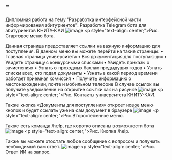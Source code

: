 # -
Дипломная работа на тему "Разработка интерфейсной части информирования абитуриентов". Разработка Telegram бота для абитуриентов КНИТУ-КАИ 
![image](https://github.com/Kurosage/Diplomnaya_rabota/assets/89061273/e4b9b643-1eff-47df-a875-426819c8d020)
\<p style="text-align: center;">Рис. Стартовое меню бота.</p>

Данная страница предоставляет ссылки на важную информацию для поступления. В данном меню вы можете перейти на такие страницы:
•	Главная страница университета
•	Вся документация для поступающих
•	Увидеть страницу с конкурсными списками
•	Увидеть приказы о зачислениях
•	Узнать о проходных баллах предыдущих годов
•	Узнать списки всех, кто подал документы
•	Узнать в какой период времени работает приемная комиссия
•	Получить информацию о местонахождении, почте и мобильном телефоне
В случае ссылок вы получите уведомление на открытие ссылки как на рисунке 
![image](https://github.com/Kurosage/Diplomnaya_rabota/assets/89061273/55ff4353-2ce9-4fd7-9046-762658499a0b)
\<p style="text-align: center;">Рис. Контакты университета КНИТУ-КАИ.</p>

Также кнопка «Документы для поступления» откроет новое меню кнопок и будет ссылать уже на сам документ в браузере
 ![image](https://github.com/Kurosage/Diplomnaya_rabota/assets/89061273/8250f897-4b85-4e08-bdfe-49468afc74cd)
\<p style="text-align: center;">Рис.Второстепенное меню.</p>

Также есть команда /help, где коротко описаны возможности бота
![image](https://github.com/Kurosage/Diplomnaya_rabota/assets/89061273/79e267e4-3307-4afe-949f-b24bd52af187) 
\<p style="text-align: center;">Рис. Кнопка /help.</p>

Также вы можете отослать любое сообщение с вопросом и получить необходимый вам ответ.
![image](https://github.com/Kurosage/Diplomnaya_rabota/assets/89061273/27dfdcaa-b0d8-4cc3-b025-3d3418822ed3)
\<p style="text-align: center;">Рис. Ответ ИИ на запрос.</p>
